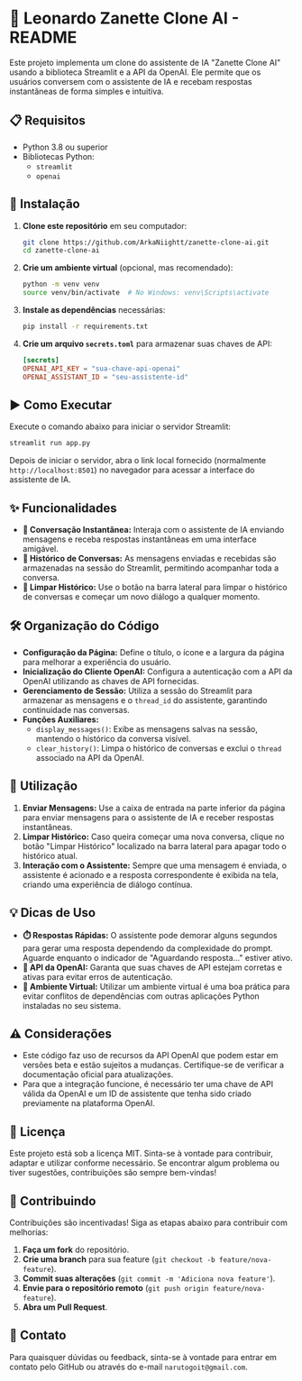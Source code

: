 # 🌟 Leonardo Zanette Clone AI - README

Este projeto implementa um clone do assistente de IA "Zanette Clone AI" usando a biblioteca Streamlit e a API da OpenAI. Ele permite que os usuários conversem com o assistente de IA e recebam respostas instantâneas de forma simples e intuitiva.

## 📋 Requisitos

- Python 3.8 ou superior
- Bibliotecas Python:
  - `streamlit`
  - `openai`

## 🚀 Instalação

1. **Clone este repositório** em seu computador:
   ```sh
   git clone https://github.com/ArkaNiightt/zanette-clone-ai.git
   cd zanette-clone-ai
   ```

2. **Crie um ambiente virtual** (opcional, mas recomendado):
   ```sh
   python -m venv venv
   source venv/bin/activate  # No Windows: venv\Scripts\activate
   ```

3. **Instale as dependências** necessárias:
   ```sh
   pip install -r requirements.txt
   ```

4. **Crie um arquivo `secrets.toml`** para armazenar suas chaves de API:
   ```toml
   [secrets]
   OPENAI_API_KEY = "sua-chave-api-openai"
   OPENAI_ASSISTANT_ID = "seu-assistente-id"
   ```

## ▶️ Como Executar

Execute o comando abaixo para iniciar o servidor Streamlit:

```sh
streamlit run app.py
```

Depois de iniciar o servidor, abra o link local fornecido (normalmente `http://localhost:8501`) no navegador para acessar a interface do assistente de IA.

## ✨ Funcionalidades

- **💬 Conversação Instantânea:** Interaja com o assistente de IA enviando mensagens e receba respostas instantâneas em uma interface amigável.
- **📜 Histórico de Conversas:** As mensagens enviadas e recebidas são armazenadas na sessão do Streamlit, permitindo acompanhar toda a conversa.
- **🧹 Limpar Histórico:** Use o botão na barra lateral para limpar o histórico de conversas e começar um novo diálogo a qualquer momento.

## 🛠️ Organização do Código

- **Configuração da Página:** Define o título, o ícone e a largura da página para melhorar a experiência do usuário.
- **Inicialização do Cliente OpenAI:** Configura a autenticação com a API da OpenAI utilizando as chaves de API fornecidas.
- **Gerenciamento de Sessão:** Utiliza a sessão do Streamlit para armazenar as mensagens e o `thread_id` do assistente, garantindo continuidade nas conversas.
- **Funções Auxiliares:**
  - `display_messages()`: Exibe as mensagens salvas na sessão, mantendo o histórico da conversa visível.
  - `clear_history()`: Limpa o histórico de conversas e exclui o `thread` associado na API da OpenAI.

## 📌 Utilização

1. **Enviar Mensagens:** Use a caixa de entrada na parte inferior da página para enviar mensagens para o assistente de IA e receber respostas instantâneas.
2. **Limpar Histórico:** Caso queira começar uma nova conversa, clique no botão "Limpar Histórico" localizado na barra lateral para apagar todo o histórico atual.
3. **Interação com o Assistente:** Sempre que uma mensagem é enviada, o assistente é acionado e a resposta correspondente é exibida na tela, criando uma experiência de diálogo contínua.

## 💡 Dicas de Uso

- **⏱️ Respostas Rápidas:** O assistente pode demorar alguns segundos para gerar uma resposta dependendo da complexidade do prompt. Aguarde enquanto o indicador de "Aguardando resposta..." estiver ativo.
- **🔑 API da OpenAI:** Garanta que suas chaves de API estejam corretas e ativas para evitar erros de autenticação.
- **📂 Ambiente Virtual:** Utilizar um ambiente virtual é uma boa prática para evitar conflitos de dependências com outras aplicações Python instaladas no seu sistema.

## ⚠️ Considerações

- Este código faz uso de recursos da API OpenAI que podem estar em versões beta e estão sujeitos a mudanças. Certifique-se de verificar a documentação oficial para atualizações.
- Para que a integração funcione, é necessário ter uma chave de API válida da OpenAI e um ID de assistente que tenha sido criado previamente na plataforma OpenAI.

## 📜 Licença

Este projeto está sob a licença MIT. Sinta-se à vontade para contribuir, adaptar e utilizar conforme necessário. Se encontrar algum problema ou tiver sugestões, contribuições são sempre bem-vindas!

## 🤝 Contribuindo

Contribuições são incentivadas! Siga as etapas abaixo para contribuir com melhorias:

1. **Faça um fork** do repositório.
2. **Crie uma branch** para sua feature (`git checkout -b feature/nova-feature`).
3. **Commit suas alterações** (`git commit -m 'Adiciona nova feature'`).
4. **Envie para o repositório remoto** (`git push origin feature/nova-feature`).
5. **Abra um Pull Request**.

## 📧 Contato

Para quaisquer dúvidas ou feedback, sinta-se à vontade para entrar em contato pelo GitHub ou através do e-mail `narutogoit@gmail.com`.

